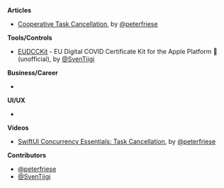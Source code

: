 
**Articles**

* [Cooperative Task Cancellation](https://peterfriese.dev/swiftui-concurrency-essentials-part2/), by [@peterfriese](https://twitter.com/peterfriese)

**Tools/Controls**

* [EUDCCKit](https://github.com/SvenTiigi/EUDCCKit) - EU Digital COVID Certificate Kit for the Apple Platform  (unofficial), by [@SvenTiigi](https://twitter.com/SvenTiigi)

**Business/Career**

* 

**UI/UX**

* 

**Videos**

* [SwiftUI Concurrency Essentials: Task Cancellation](https://www.youtube.com/watch?v=KdHd4rwK_oc), by [@peterfriese](https://twitter.com/peterfriese)

**Contributors**

* [@peterfriese](https://twitter.com/peterfriese)
* [@SvenTiigi](https://github.com/SvenTiigi)
